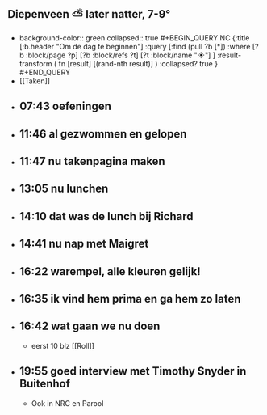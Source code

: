 ## Diepenveen ⛅ later natter, 7-9°
- background-color:: green
  collapsed:: true
  #+BEGIN_QUERY NC 
  {:title [:b.header "Om de dag te beginnen"]
   :query [:find (pull ?b [*])
     :where 
       [?b :block/page ?p]
       [?b :block/refs ?t]
       [?t :block/name "☀️"]
   ]
   :result-transform ( fn [result] [(rand-nth result)] )
   :collapsed? true
  }
  #+END_QUERY
- [[Taken]]
- ## 07:43 oefeningen
- ## 11:46 al gezwommen en gelopen
- ## 11:47 nu takenpagina maken
- ## 13:05  nu lunchen
- ## 14:10 dat was de lunch bij Richard
- ## 14:41 nu nap met Maigret
- ## 16:22 warempel, alle kleuren gelijk!
- ## 16:35 ik vind hem prima en ga hem zo laten
- ## 16:42 wat gaan we nu doen
	- eerst 10 blz [[Roll]]
- ## 19:55 goed interview met Timothy Snyder in Buitenhof
	- Ook in NRC en Parool